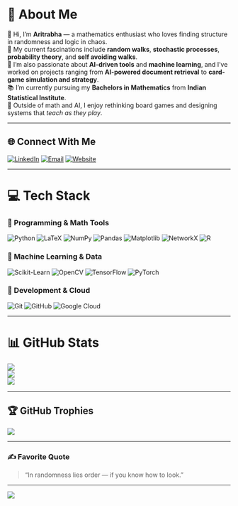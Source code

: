 # 💫 About Me

👋 Hi, I’m **Aritrabha** — a mathematics enthusiast who loves finding structure in randomness and logic in chaos.  
🎲 My current fascinations include **random walks**, **stochastic processes**, **probability theory**, and **self avoiding walks**.  
🧠 I’m also passionate about **AI-driven tools** and **machine learning**, and I’ve worked on projects ranging from **AI-powered document retrieval** to **card-game simulation and strategy**.  
📚 I’m currently pursuing my **Bachelors in Mathematics** from **Indian Statistical Institute**.  
🎨 Outside of math and AI, I enjoy rethinking board games and designing systems that *teach as they play*.  

---

## 🌐 Connect With Me

[![LinkedIn](https://img.shields.io/badge/LinkedIn-%230077B5.svg?logo=linkedin&logoColor=white)](https://www.linkedin.com/in/aritrabha-majumdar-706a7a215/)
[![Email](https://img.shields.io/badge/Email-D14836?logo=gmail&logoColor=white)](mailto:aritrabhamajumdar.math@gmail.com)
[![Website](https://img.shields.io/badge/Website-%23000000.svg?logo=About.me&logoColor=white)](https://paulpseudoman.github.io)

---

# 💻 Tech Stack

### 🧩 Programming & Math Tools
![Python](https://img.shields.io/badge/python-3670A0?style=for-the-badge&logo=python&logoColor=ffdd54)
![LaTeX](https://img.shields.io/badge/latex-%23008080.svg?style=for-the-badge&logo=latex&logoColor=white)
![NumPy](https://img.shields.io/badge/numpy-%23013243.svg?style=for-the-badge&logo=numpy&logoColor=white)
![Pandas](https://img.shields.io/badge/pandas-%23150458.svg?style=for-the-badge&logo=pandas&logoColor=white)
![Matplotlib](https://img.shields.io/badge/Matplotlib-%23ffffff.svg?style=for-the-badge&logo=Matplotlib&logoColor=black)
![NetworkX](https://img.shields.io/badge/NetworkX-%2300BFFF.svg?style=for-the-badge&logo=python&logoColor=white)
![R](https://img.shields.io/badge/r-%23276DC3.svg?style=for-the-badge&logo=r&logoColor=white)

### 🧠 Machine Learning & Data
![Scikit-Learn](https://img.shields.io/badge/scikit--learn-%23F7931E.svg?style=for-the-badge&logo=scikit-learn&logoColor=white)
![OpenCV](https://img.shields.io/badge/opencv-%23white.svg?style=for-the-badge&logo=opencv&logoColor=white)
![TensorFlow](https://img.shields.io/badge/TensorFlow-%23FF6F00.svg?style=for-the-badge&logo=tensorflow&logoColor=white)
![PyTorch](https://img.shields.io/badge/PyTorch-%23EE4C2C.svg?style=for-the-badge&logo=pytorch&logoColor=white)

### 🧰 Development & Cloud
![Git](https://img.shields.io/badge/git-%23F05033.svg?style=for-the-badge&logo=git&logoColor=white)
![GitHub](https://img.shields.io/badge/github-%23121011.svg?style=for-the-badge&logo=github&logoColor=white)
![Google Cloud](https://img.shields.io/badge/GoogleCloud-%234285F4.svg?style=for-the-badge&logo=google-cloud&logoColor=white)

---

# 📊 GitHub Stats

![](https://github-readme-stats.vercel.app/api?username=AritrabhaMajumdar&theme=solarized-light&hide_border=false&include_all_commits=true&count_private=true)<br/>
![](https://nirzak-streak-stats.vercel.app/?user=AritrabhaMajumdar&theme=solarized-light&hide_border=false)<br/>
![](https://github-readme-stats.vercel.app/api/top-langs/?username=AritrabhaMajumdar&theme=solarized-light&hide_border=false&layout=compact)

---

## 🏆 GitHub Trophies

![](https://github-profile-trophy.vercel.app/?username=AritrabhaMajumdar&theme=gruvbox_light&no-frame=false&no-bg=false&margin-w=4)

---

### ✍️ Favorite Quote
> “In randomness lies order — if you know how to look.”

---

[![](https://visitcount.itsvg.in/api?id=AritrabhaMajumdar&icon=0&color=0)](https://visitcount.itsvg.in)

<!-- Crafted with curiosity and coffee by Aritrabha -->
